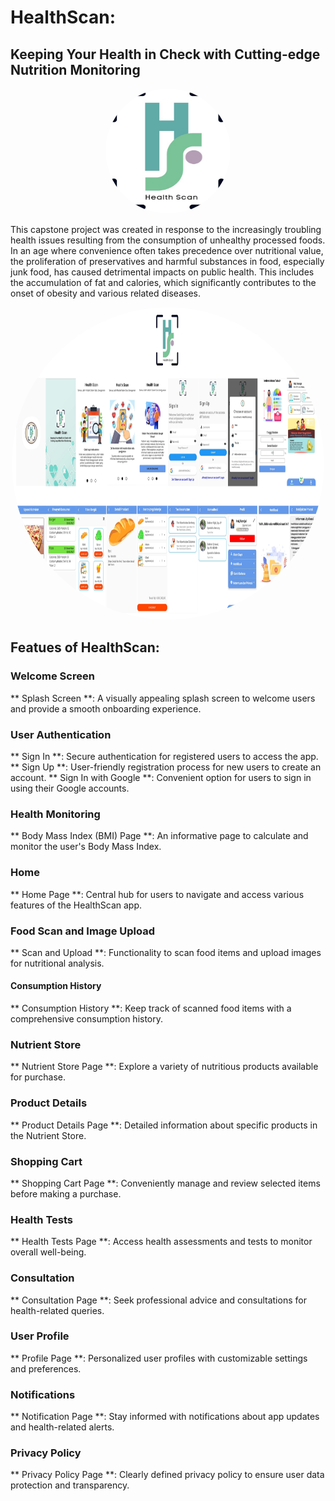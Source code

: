 # HealthScan:
## Keeping Your Health in Check with Cutting-edge Nutrition Monitoring

<p align="center">
  <img src="poto/icon_apps.png" alt="HealthScan Logo" style="border-radius: 50%; width: 200px; height: 200px;">
</p>

This capstone project was created in response to the increasingly troubling health issues resulting from the consumption of unhealthy processed foods. In an age where convenience often takes precedence over nutritional value, the proliferation of preservatives and harmful substances in food, especially junk food, has caused detrimental impacts on public health. This includes the accumulation of fat and calories, which significantly contributes to the onset of obesity and various related diseases.

<p align="center">
  <img src="poto/Full.png" alt="HealthScan Full" style="border-radius: 50%; width: 500px; height: 500px;">
</p>

## Featues of HealthScan:

### Welcome Screen
** Splash Screen **: A visually appealing splash screen to welcome users and provide a smooth onboarding experience.

### User Authentication
** Sign In **: Secure authentication for registered users to access the app.
** Sign Up **: User-friendly registration process for new users to create an account.
** Sign In with Google **: Convenient option for users to sign in using their Google accounts.

### Health Monitoring
** Body Mass Index (BMI) Page **: An informative page to calculate and monitor the user's Body Mass Index.

### Home
** Home Page **: Central hub for users to navigate and access various features of the HealthScan app.

### Food Scan and Image Upload
** Scan and Upload **: Functionality to scan food items and upload images for nutritional analysis.

#### Consumption History
** Consumption History **: Keep track of scanned food items with a comprehensive consumption history.

### Nutrient Store
** Nutrient Store Page **: Explore a variety of nutritious products available for purchase.

### Product Details
** Product Details Page **: Detailed information about specific products in the Nutrient Store.

### Shopping Cart
** Shopping Cart Page **: Conveniently manage and review selected items before making a purchase.

### Health Tests
** Health Tests Page **: Access health assessments and tests to monitor overall well-being.

### Consultation
** Consultation Page **: Seek professional advice and consultations for health-related queries.

### User Profile
** Profile Page **: Personalized user profiles with customizable settings and preferences.

### Notifications
** Notification Page **: Stay informed with notifications about app updates and health-related alerts.

### Privacy Policy
** Privacy Policy Page **: Clearly defined privacy policy to ensure user data protection and transparency.

